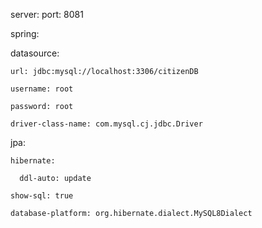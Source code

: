 server:
  port: 8081
  
spring:

  datasource:
  
    url: jdbc:mysql://localhost:3306/citizenDB
    
    username: root

    password: root 
    
    driver-class-name: com.mysql.cj.jdbc.Driver
    
  jpa:
  
    hibernate:
    
      ddl-auto: update
      
    show-sql: true
    
    database-platform: org.hibernate.dialect.MySQL8Dialect
